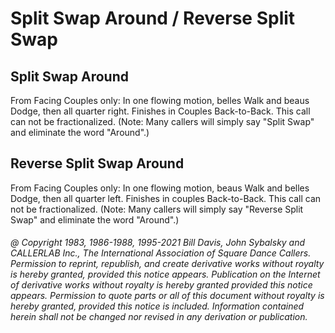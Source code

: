 
# Split Swap Around / Reverse Split Swap

## Split Swap Around

From Facing Couples only: In one flowing motion, 
belles Walk and beaus Dodge, then all quarter right. 
Finishes in Couples Back-to-Back. This call can
not be fractionalized. (Note: Many callers will simply say "Split Swap" 
and eliminate the word "Around".)

## Reverse Split Swap Around

From Facing Couples only: In one flowing motion,
beaus Walk and belles Dodge,
then all quarter left. Finishes in couples Back-to-Back. This call can not be
fractionalized. (Note: Many callers will simply say "Reverse Split
Swap" and eliminate the word "Around".)

###### @ Copyright 1983, 1986-1988, 1995-2021 Bill Davis, John Sybalsky and CALLERLAB Inc., The International Association of Square Dance Callers. Permission to reprint, republish, and create derivative works without royalty is hereby granted, provided this notice appears. Publication on the Internet of derivative works without royalty is hereby granted provided this notice appears. Permission to quote parts or all of this document without royalty is hereby granted, provided this notice is included. Information contained herein shall not be changed nor revised in any derivation or publication.
